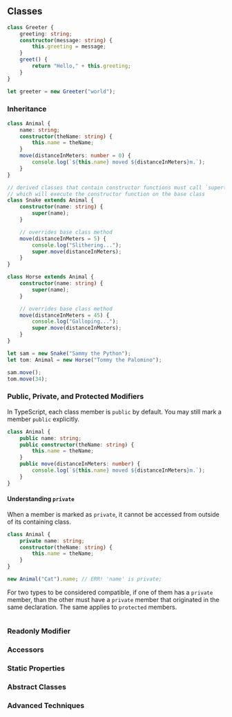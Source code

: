 ## Classes

```ts
class Greeter {
    greeting: string;
    constructor(message: string) {
        this.greeting = message;
    }
    greet() {
        return "Hello," + this.greeting;
    }
}

let greeter = new Greeter("world");
```

### Inheritance

```ts
class Animal {
    name: string;
    constructor(theName: string) {
        this.name = theName;
    }
    move(distanceInMeters: number = 0) {
        console.log(`${this.name} moved ${distanceInMeters}m.`);
    }
}

// derived classes that contain constructor functions must call `super()`
// which will execute the constructor function on the base class
class Snake extends Animal {
    constructor(name: string) {
        super(name);
    }

    // overrides base class method
    move(distanceInMeters = 5) {
        console.log("Slithering...");
        super.move(distanceInMeters);
    }
}

class Horse extends Animal {
    constructor(name: string) {
        super(name);
    }

    // overrides base class method
    move(distanceInMeters = 45) {
        console.log("Galloping...");
        super.move(distanceInMeters);
    }
}

let sam = new Snake("Sammy the Python");
let tom: Animal = new Horse("Tommy the Palomino");

sam.move();
tom.move(34);
```

### Public, Private, and Protected Modifiers

In TypeScript, each class member is `public` by default. You may still mark a member `public` explicitly.

```ts
class Animal {
    public name: string;
    public constructor(theName: string) {
        this.name = theName;
    }
    public move(distanceInMeters: number) {
        console.log(`${this.name} moved ${distanceInMeters}m.`);
    }
}
```

#### Understanding `private`

When a member is marked as `private`, it cannot be accessed from outside of its containing class.

```ts
class Animal {
    private name: string;
    constructor(theName: string) {
        this.name = theName;
    }
}

new Animal("Cat").name; // ERR! 'name' is private;
```

For two types to be considered compatible, if one of them has a `private` member, than the other must have a `private` member that originated in the same declaration. The same applies to `protected` members.

```ts

```

### Readonly Modifier

### Accessors

### Static Properties

### Abstract Classes

### Advanced Techniques
